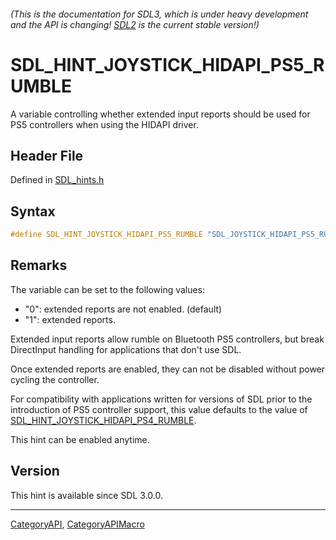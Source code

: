 ###### (This is the documentation for SDL3, which is under heavy development and the API is changing! [SDL2](https://wiki.libsdl.org/SDL2/) is the current stable version!)
# SDL_HINT_JOYSTICK_HIDAPI_PS5_RUMBLE

A variable controlling whether extended input reports should be used for PS5 controllers when using the HIDAPI driver.

## Header File

Defined in [SDL_hints.h](https://github.com/libsdl-org/SDL/blob/main/include/SDL3/SDL_hints.h)

## Syntax

```c
#define SDL_HINT_JOYSTICK_HIDAPI_PS5_RUMBLE "SDL_JOYSTICK_HIDAPI_PS5_RUMBLE"
```

## Remarks

The variable can be set to the following values:

- "0": extended reports are not enabled. (default)
- "1": extended reports.

Extended input reports allow rumble on Bluetooth PS5 controllers, but break
DirectInput handling for applications that don't use SDL.

Once extended reports are enabled, they can not be disabled without power
cycling the controller.

For compatibility with applications written for versions of SDL prior to
the introduction of PS5 controller support, this value defaults to the
value of
[SDL_HINT_JOYSTICK_HIDAPI_PS4_RUMBLE](SDL_HINT_JOYSTICK_HIDAPI_PS4_RUMBLE).

This hint can be enabled anytime.

## Version

This hint is available since SDL 3.0.0.

----
[CategoryAPI](CategoryAPI), [CategoryAPIMacro](CategoryAPIMacro)

